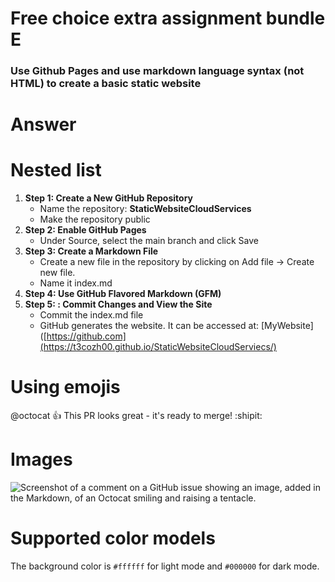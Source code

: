 # Free choice extra assignment bundle E
### Use Github Pages and use markdown language syntax (not HTML) to create a basic static website

# Answer

# Nested list
1. **Step 1: Create a New GitHub Repository**
   - Name the repository: **StaticWebsiteCloudServices**
   - Make the repository public
2. **Step 2: Enable GitHub Pages**
   - Under Source, select the main branch and click Save
3. **Step 3: Create a Markdown File**
   - Create a new file in the repository by clicking on Add file → Create new file.
   - Name it index.md
4. **Step 4: Use GitHub Flavored Markdown (GFM)**
5. **Step 5: : Commit Changes and View the Site**
   - Commit the index.md file
   - GitHub generates  the website. It can be accessed at: [MyWebsite]([https://github.com](https://t3cozh00.github.io/StaticWebsiteCloudServiecs/)

# Using emojis
@octocat :+1: This PR looks great - it's ready to merge! :shipit:

# Images
![Screenshot of a comment on a GitHub issue showing an image, added in the Markdown, of an Octocat smiling and raising a tentacle.](https://myoctocat.com/assets/images/base-octocat.svg)

# Supported color models
The background color is `#ffffff` for light mode and `#000000` for dark mode.





